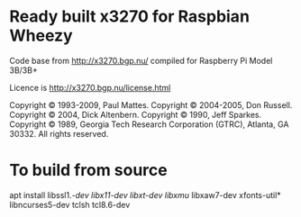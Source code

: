 Ready built x3270 for Raspbian Wheezy
=====================================

Code base from http://x3270.bgp.nu/ compiled for Raspberry Pi Model 3B/3B+

Licence is http://x3270.bgp.nu/license.html

Copyright © 1993-2009, Paul Mattes.
Copyright © 2004-2005, Don Russell.
Copyright © 2004, Dick Altenbern.
Copyright © 1990, Jeff Sparkes.
Copyright © 1989, Georgia Tech Research Corporation (GTRC), Atlanta, GA 30332.
All rights reserved.

To build from source
====================

 apt install libssl1.*-dev libx11-dev libxt-dev libxmu* libxaw7-dev xfonts-util* libncurses5-dev tclsh tcl8.6-dev
